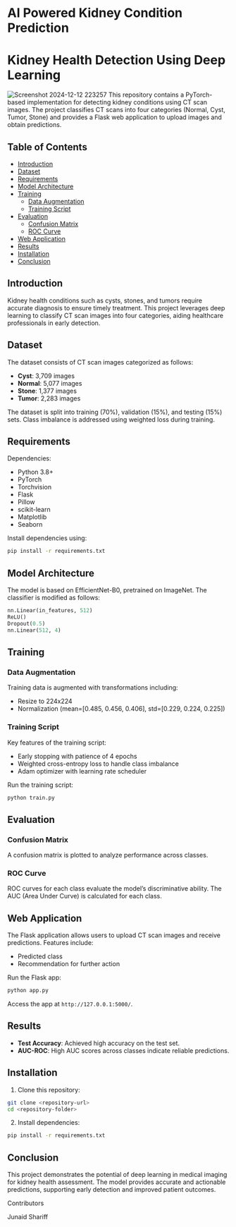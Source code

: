 # AI Powered Kidney Condition Prediction

# Kidney Health Detection Using Deep Learning
![Screenshot 2024-12-12 223257](https://github.com/user-attachments/assets/9be2b570-206b-47fa-bdc8-56e31a806525)
This repository contains a PyTorch-based implementation for detecting kidney conditions using CT scan images. The project classifies CT scans into four categories (Normal, Cyst, Tumor, Stone) and provides a Flask web application to upload images and obtain predictions.

## Table of Contents
- [Introduction](#introduction)
- [Dataset](#dataset)
- [Requirements](#requirements)
- [Model Architecture](#model-architecture)
- [Training](#training)
  - [Data Augmentation](#data-augmentation)
  - [Training Script](#training-script)
- [Evaluation](#evaluation)
  - [Confusion Matrix](#confusion-matrix)
  - [ROC Curve](#roc-curve)
- [Web Application](#web-application)
- [Results](#results)
- [Installation](#installation)
- [Conclusion](#conclusion)

## Introduction
Kidney health conditions such as cysts, stones, and tumors require accurate diagnosis to ensure timely treatment. This project leverages deep learning to classify CT scan images into four categories, aiding healthcare professionals in early detection.

## Dataset
The dataset consists of CT scan images categorized as follows:
- **Cyst**: 3,709 images
- **Normal**: 5,077 images
- **Stone**: 1,377 images
- **Tumor**: 2,283 images

The dataset is split into training (70%), validation (15%), and testing (15%) sets. Class imbalance is addressed using weighted loss during training.

## Requirements
Dependencies:
- Python 3.8+
- PyTorch
- Torchvision
- Flask
- Pillow
- scikit-learn
- Matplotlib
- Seaborn

Install dependencies using:
```bash
pip install -r requirements.txt
```

## Model Architecture
The model is based on EfficientNet-B0, pretrained on ImageNet. The classifier is modified as follows:
```python
nn.Linear(in_features, 512)
ReLU()
Dropout(0.5)
nn.Linear(512, 4)
```

## Training

### Data Augmentation
Training data is augmented with transformations including:
- Resize to 224x224
- Normalization (mean=[0.485, 0.456, 0.406], std=[0.229, 0.224, 0.225])

### Training Script
Key features of the training script:
- Early stopping with patience of 4 epochs
- Weighted cross-entropy loss to handle class imbalance
- Adam optimizer with learning rate scheduler

Run the training script:
```bash
python train.py
```

## Evaluation

### Confusion Matrix
A confusion matrix is plotted to analyze performance across classes.

### ROC Curve
ROC curves for each class evaluate the model’s discriminative ability. The AUC (Area Under Curve) is calculated for each class.

## Web Application
The Flask application allows users to upload CT scan images and receive predictions. Features include:
- Predicted class
- Recommendation for further action

Run the Flask app:
```bash
python app.py
```
Access the app at `http://127.0.0.1:5000/`.

## Results
- **Test Accuracy**: Achieved high accuracy on the test set.
- **AUC-ROC**: High AUC scores across classes indicate reliable predictions.

## Installation
1. Clone this repository:
```bash
git clone <repository-url>
cd <repository-folder>
```
2. Install dependencies:
```bash
pip install -r requirements.txt
```

## Conclusion
This project demonstrates the potential of deep learning in medical imaging for kidney health assessment. The model provides accurate and actionable predictions, supporting early detection and improved patient outcomes.


Contributors

Junaid Shariff

